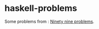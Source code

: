 haskell-problems
================

Some problems from : [Ninety nine problems](http://www.haskell.org/haskellwiki/H-99:_Ninety-Nine_Haskell_Problems).

